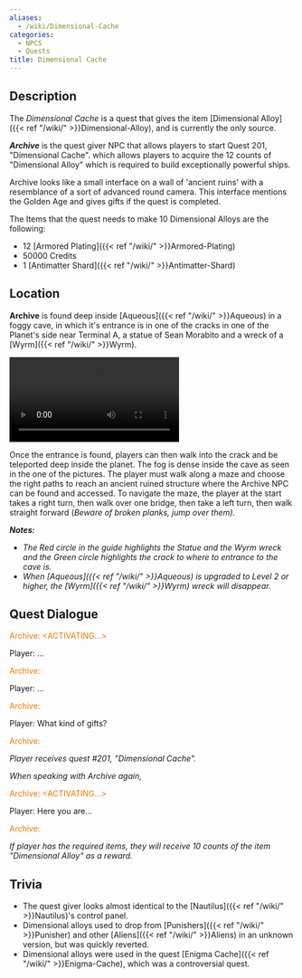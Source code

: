 ```yaml
---
aliases:
  - /wiki/Dimensional-Cache
categories:
  - NPCS
  - Quests
title: Dimensional Cache
---
```


## Description

The _Dimensional Cache_ is a quest that gives the item [Dimensional Alloy]({{< ref "/wiki/" >}}Dimensional-Alloy), and is currently the only source.

**_Archive_** is the quest giver NPC that allows players to start Quest 201, "Dimensional Cache". which allows players to acquire the 12 counts of "Dimensional Alloy" which is required to build exceptionally powerful ships.

Archive looks like a small interface on a wall of 'ancient ruins' with a resemblance of a sort of advanced round camera. This interface mentions the Golden Age and gives gifts if the quest is completed.

The Items that the quest needs to make 10 Dimensional Alloys are the following:

- 12 [Armored Plating]({{< ref "/wiki/" >}}Armored-Plating)
- 50000 Credits
- 1 [Antimatter Shard]({{< ref "/wiki/" >}}Antimatter-Shard)

## Location

**Archive** is found deep inside [Aqueous]({{< ref "/wiki/" >}}Aqueous) in a foggy cave, in which it's entrance is in one of the cracks in one of the Planet's side near Terminal A, a statue of Sean Morabito and a wreck of a [Wyrm]({{< ref "/wiki/" >}}Wyrm).

![Video showing location of
quest](Dimensional_cache-location.mov "Video showing location of quest")

Once the entrance is found, players can then walk into the crack and be teleported deep inside the planet. The fog is dense inside the cave as seen in the one of the pictures. The player must walk along a maze and choose the right paths to reach an ancient ruined structure where the Archive NPC can be found and accessed. To navigate the maze, the player at the start takes a right turn, then walk over one bridge, then take a left turn, then walk straight forward (_Beware of broken planks, jump over them)._

**_Notes:_**

- _The Red circle in the guide highlights the Statue and the Wyrm wreck and the Green circle highlights the crack to where to entrance to the cave is._
- _When [Aqueous]({{< ref "/wiki/" >}}Aqueous) is upgraded to Level 2 or higher, the [Wyrm]({{< ref "/wiki/" >}}Wyrm) wreck will disappear._

## Quest Dialogue

<span style="color:#ee7600">Archive: <ACTIVATING...></span>

Player: ...

<span style="color:#ee7600">Archive: <THESE RUINS ARE REMNANTS OF A GOLDEN AGE></span>

Player: ...

<span style="color:#ee7600">Archive: <WE CAN BESTOW YOU GIFTS AT A PRICE></span>

Player: What kind of gifts?

<span style="color:#ee7600">Archive: <THE GIFTS ARE YOURS TO DISCOVER></span>

_Player receives quest #201, "Dimensional Cache"._

_When speaking with Archive again,_

<span style="color:#ee7600">Archive: <ACTIVATING...></span>

Player: Here you are...

<span style="color:#ee7600">Archive: <THE GIFTS OF THE GOLDEN AGE ARE NOW YOURS></span>

_If player has the required items, they will receive 10 counts of the item "Dimensional Alloy" as a reward._

## Trivia

- The quest giver looks almost identical to the [Nautilus]({{< ref "/wiki/" >}}Nautilus)'s control panel.
- Dimensional alloys used to drop from [Punishers]({{< ref "/wiki/" >}}Punisher) and other [Aliens]({{< ref "/wiki/" >}}Aliens) in an unknown version, but was quickly reverted.
- Dimensional alloys were used in the quest [Enigma Cache]({{< ref "/wiki/" >}}Enigma-Cache), which was a controversial quest.
